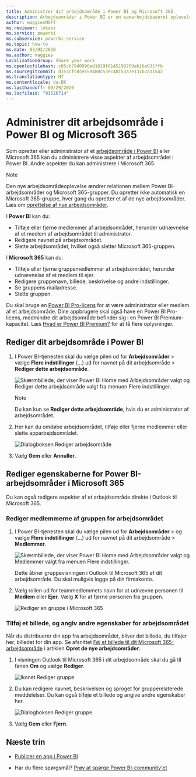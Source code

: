 ```yaml
---
title: Administrer dit arbejdsområde i Power BI og Microsoft 365
description: Arbejdsområder i Power BI er en samarbejdsbaseret oplevelse baseret på Microsoft 365-grupper. Administrer dine arbejdsområder i både Power BI og Microsoft 365.
author: maggiesMSFT
ms.reviewer: lukasz
ms.service: powerbi
ms.subservice: powerbi-service
ms.topic: how-to
ms.date: 03/02/2020
ms.author: maggies
LocalizationGroup: Share your work
ms.openlocfilehash: c05cb79d0996ad1819f0145193760ab16a031ffb
ms.sourcegitcommit: d153cfc0ce559480c53ec48153a7e131b7a31542
ms.translationtype: HT
ms.contentlocale: da-DK
ms.lasthandoff: 09/29/2020
ms.locfileid: "91526714"
---
```

# <a name="manage-your-workspace-in-power-bi-and-microsoft-365"></a>Administrer dit arbejdsområde i Power BI og Microsoft 365

Som opretter eller administrator af et [arbejdsområde i Power BI](service-create-distribute-apps.md) eller Microsoft 365 kan du administrere visse aspekter af arbejdsområdet i Power BI. Andre aspekter du kan administrere i Microsoft 365.

> [!NOTE]
> Den nye arbejdsområdeoplevelse ændrer relationen mellem Power BI-arbejdsområder og Microsoft 365-grupper. Du opretter ikke automatisk en Microsoft 365-gruppe, hver gang du opretter et af de nye arbejdsområder. Læs om [oprettelse af nye arbejdsområder](service-create-the-new-workspaces.md).

I **Power BI** kan du:

* Tilføje eller fjerne medlemmer af arbejdsområdet, herunder udnævnelse af et medlem af arbejdsområdet til administrator.
* Redigere navnet på arbejdsområdet.
* Slette arbejdsområdet, hvilket også sletter Microsoft 365-gruppen.

I **Microsoft 365** kan du:

* Tilføje eller fjerne gruppemedlemmer af arbejdsområdet, herunder udnævnelse af et medlem til ejer.
* Redigere gruppenavn, billede, beskrivelse og andre indstillinger.
* Se gruppens mailadresse.
* Slette gruppen.

Du skal bruge en [Power BI Pro-licens](../fundamentals/service-features-license-type.md) for at være administrator eller medlem af et arbejdsområde. Dine appbrugere skal også have en Power BI Pro-licens, medmindre dit arbejdsområde befinder sig i en Power BI Premium-kapacitet. Læs [Hvad er Power BI Premium?](../admin/service-premium-what-is.md) for at få flere oplysninger.

## <a name="edit-your-workspace-in-power-bi"></a>Rediger dit arbejdsområde i Power BI

1. I Power BI-tjenesten skal du vælge pilen ud for **Arbejdsområder** > vælge **Flere indstillinger** (...) ud for navnet på dit arbejdsområde > **Rediger dette arbejdsområde**.

   ![Skærmbillede, der viser Power BI Home med Arbejdsområder valgt og Rediger dette arbejdsområde valgt fra menuen Flere indstillinger.](media/service-manage-app-workspace-in-power-bi-and-office-365/power-bi-app-ellipsis.png)

   > [!NOTE]
   > Du kan kun se **Rediger dette arbejdsområde**, hvis du er administrator af arbejdsområdet.

1. Her kan du omdøbe arbejdsområdet, tilføje eller fjerne medlemmer eller slette apparbejdsområdet.

   ![Dialogboksen Rediger arbejdsområde](media/service-manage-app-workspace-in-power-bi-and-office-365/power-bi-app-edit-workspace.png)

1. Vælg **Gem** eller **Annuller**.

## <a name="edit-power-bi-workspace-properties-in-microsoft-365"></a>Rediger egenskaberne for Power BI-arbejdsområder i Microsoft 365

Du kan også redigere aspekter af et arbejdsområde direkte i Outlook til Microsoft 365.

### <a name="edit-the-members-of-the-workspace-group"></a>Rediger medlemmerne af gruppen for arbejdsområdet

1. I Power BI-tjenesten skal du vælge pilen ud for **Arbejdsområder** > og vælge **Flere indstillinger** (…) ud for navnet på dit arbejdsområde > **Medlemmer**.

   ![Skærmbillede, der viser Power BI Home med Arbejdsområder valgt og Medlemmer valgt fra menuen Flere indstillinger.](media/service-manage-app-workspace-in-power-bi-and-office-365/power-bi-app-ellipsis-members.png)

   Dette åbner gruppevisningen i Outlook til Microsoft 365 af dit arbejdsområde. Du skal muligvis logge på din firmakonto.

1. Vælg rollen ud for teammedlemmets navn for at udnævne personen til **Medlem** eller **Ejer**. Vælg **X** for at fjerne personen fra gruppen.

   ![Rediger en gruppe i Microsoft 365](media/service-manage-app-workspace-in-power-bi-and-office-365/pbi_managegroupo365.png)

### <a name="add-an-image-and-set-other-workspace-properties"></a>Tilføj et billede, og angiv andre egenskaber for arbejdsområdet

Når du distribuerer din app fra arbejdsområdet, bliver det billede, du tilføjer her, billedet for din app. Se afsnittet [Føj et billede til dit Microsoft 365-arbejdsområde](service-create-workspaces.md#add-an-image-to-your-microsoft-365-workspace-optional) i artiklen **Opret de nye arbejdsområder**.

1. I visningen Outlook til Microsoft 365 i dit arbejdsområde skal du gå til fanen **Om** og vælge **Rediger**.

    ![Ikonet Rediger gruppe](media/service-manage-app-workspace-in-power-bi-and-office-365/pbi_editgroupo365.png)
1. Du kan redigere navnet, beskrivelsen og sproget for grupperelaterede meddelelser. Du kan også tilføje et billede og angive andre egenskaber her.

   ![Dialogboksen Rediger gruppe](media/service-manage-app-workspace-in-power-bi-and-office-365/pbi_editgrpo365dialog.png)

1. Vælg **Gem** eller **Fjern**.

## <a name="next-steps"></a>Næste trin

* [Publicer en app i Power BI](service-create-distribute-apps.md)

* Har du flere spørgsmål? [Prøv at spørge Power BI-community'et](https://community.powerbi.com/)
